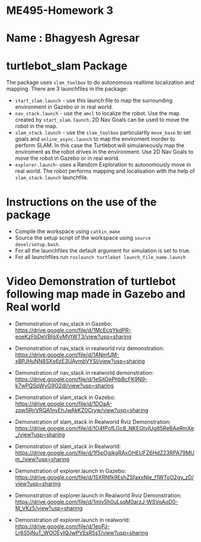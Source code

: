 # ME495-Homework 3

# Name : Bhagyesh Agresar

# turtlebot_slam Package

The package uses `slam_toolbox` to do autonomous realtime localization and mapping. There are 3 launchfiles in the package:

* `start_slam.launch` - use this launch file to map the surrounding environment in Gazebo or in real world.
* `nav_stack.launch` - use the `amcl` to localize the robot. Use the map created by `start_slam.launch`. 2D Nav Goals can be used
to move the robot in the map.
* `slam_stack.launch` - use the `slam_toolbox` particulartly `move_base` to set goals and `online_async.launch` to map the enviroment 
inorder to perform SLAM. In this case the Turtlebot will simulaneously map the enviroment as the robot drives in the environment. Use 2D
Nav Goals to move the robot in Gazebo or in real world.
* `explorer.launch`- uses a Random Exploration to autonomously move in real world. The robot performs mapping and localisation with the help
 of `slam_stack.launch` launchfile.


 # Instructions on the use of the package
 
 * Compile the workspace using `catkin_make`
 * Source the setup script of the workspace using `source devel/setup.bash`.
 * For all the launchfiles the default argument for simulation is set to true.
 * For all launchfiles run `roslaunch turtlebot launch_file_name.launch`

 # Video Demonstration of turtlebot following map made in Gazebo and Real world

 * Demonstration of nav_stack in Gazebo:
    https://drive.google.com/file/d/1McEcqYkdPR-eoeKzFbDeVBIgXyMVtWT3/view?usp=sharing

 * Demonstration of nav_stack in realworld rviz demonstration:
    https://drive.google.com/file/d/1ANmfJM-xBPJHuNN8SXs6zE3UAvmbVYSI/view?usp=sharing

 * Demonstration of nav_stack in realworld demonstration:
    https://drive.google.com/file/d/1eSjtOePhbBcFK9N9-k7wPQSpWyG9O2dI/view?usp=sharing

 * Demonstration of slam_stack in Gazebo:
    https://drive.google.com/file/d/1DOaA-zpw5RjrVRQA1nvEhJwAkKZ0Cryw/view?usp=sharing

 * Demonstration of slam_stack in Realworld Rviz Demonstration:
    https://drive.google.com/file/d/1O4fPofLGc8_NKEGtvIUg85ReBAeRmXe_/view?usp=sharing

 * Demonstration of slam_stack in Realworld:
    https://drive.google.com/file/d/1f5pOgjkgRAxOHEUFZ6HdZ23RPA79MUm_/view?usp=sharing

 * Demonstration of explorer.launch in Gazebo:
    https://drive.google.com/file/d/15XRNfk9EshZSfaxxNje_f1WToO2gy_zD/view?usp=sharing

 * Demonstration of explorer.launch in Realworld Rviz Demonstration:
    https://drive.google.com/file/d/1mlv5h0uLsqM0arzJ-WSVoAoD0-M_VKz5/view?usp=sharing

 * Demonstration of explorer.launch in realworld:
    https://drive.google.com/file/d/1eoPJ-Lr6S5jNuT_WOOEyIQJwPVEsR5sT/view?usp=sharing
